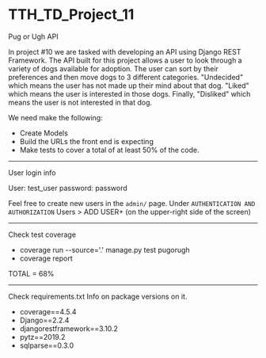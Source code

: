 # TTH_TD_Project_11
 Pug or Ugh API

In project #10 we are tasked with developing an API using Django REST Framework.
The API built for this project allows a user to look through a variety of dogs 
available for adoption. The user can sort by their preferences and then move 
dogs to 3 different categories. "Undecided" which means the user has not made up
their mind about that dog. "Liked" which means the user is interested in those
dogs. Finally, "Disliked" which means the user is not interested in that dog. 

We need make the following:

* Create Models
* Build the URLs the front end is expecting
* Make tests to cover a total of at least 50% of the code.

-----------------------------------------

User login info

User: test_user
password: password

Feel free to create new users in the `admin/` page. 
Under `AUTHENTICATION AND AUTHORIZATION`
Users > ADD USER+ (on the upper-right side of the screen)

-----------------------------------------

Check test coverage

* coverage run --source='.' manage.py test pugorugh
* coverage report

TOTAL = 68%

-----------------------------------------

Check requirements.txt Info on package versions on it.

* coverage==4.5.4
* Django==2.2.4
* djangorestframework==3.10.2
* pytz==2019.2
* sqlparse==0.3.0
